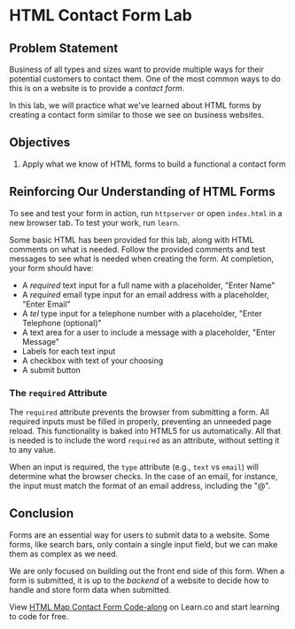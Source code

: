 # HTML Contact Form Lab

## Problem Statement

Business of all types and sizes want to provide multiple ways for their potential
customers to contact them.  One of the most common ways to do this is on a website is to provide
a _contact form_.

In this lab, we will practice what we've learned about HTML forms by creating a
contact form similar to those we see on business websites.

## Objectives

1. Apply what we know of HTML forms to build a functional a contact form

## Reinforcing Our Understanding of HTML Forms

To see and test your form in action, run `httpserver` or open `index.html` in a
new browser tab. To test your work, run `learn`.

Some basic HTML has been provided for this lab, along with HTML comments on what
is needed.  Follow the provided comments and test messages to see what is needed
when creating the form.  At completion, your form should have:

* A _required_ text input for a full name with a placeholder, "Enter Name"
* A _required_ email type input for an email address with a placeholder, "Enter Email"
* A _tel_ type input for a telephone number with a placeholder, "Enter Telephone (optional)"
* A text area for a user to include a message with a placeholder, "Enter Message"
* Labels for each text input
* A checkbox with text of your choosing
* A submit button

### The `required` Attribute

The `required` attribute prevents the browser from submitting a form.  All
required inputs must be filled in properly, preventing an unneeded page reload.
This functionality is baked into HTML5 for us automatically. All that is
needed is to include the word `required` as an attribute, without setting it to
any value.

When an input is required, the `type` attribute (e.g., `text` vs `email`) will
determine what the browser checks. In the case of an email, for instance, the input must
match the format of an email address, including the "@".

## Conclusion

Forms are an essential way for users to submit data to a website. Some forms,
like search bars, only contain a single input field, but we can make them as
complex as we need.

We are only focused on building out the front end side of this form.  When a
form is submitted, it is up to the _backend_ of a website to decide how to
handle and store form data when submitted.

<p class='util--hide'>View <a href='https://learn.co/lessons/html-map-contact-form-code-along'>HTML Map Contact Form Code-along</a> on Learn.co and start learning to code for free.</p>
